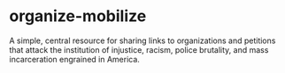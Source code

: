 # organize-mobilize
A simple, central resource for sharing links to organizations and petitions that attack the institution of injustice, racism, police brutality, and mass incarceration engrained in America.
